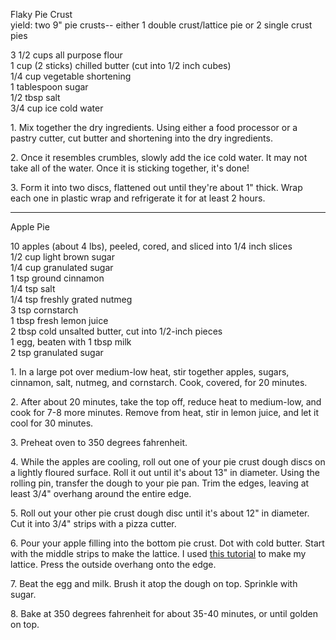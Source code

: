
Flaky Pie Crust  
yield:  two 9" pie crusts-- either 1 double crust/lattice pie or 2 single crust pies
    
3 1/2 cups all purpose flour  
1 cup (2 sticks) chilled butter (cut into 1/2 inch cubes)  
1/4 cup vegetable shortening  
1 tablespoon sugar  
1/2 tbsp salt  
3/4 cup ice cold water  
    

1\. Mix together the dry ingredients. Using either a food processor or a pastry cutter, cut butter and shortening into the dry ingredients.   
    
2\. Once it resembles crumbles, slowly add the ice cold water. It may not take all of the water. Once it is sticking together, it's done!   
    
3\. Form it into two discs, flattened out until they're about 1" thick. Wrap each one in plastic wrap and refrigerate it for at least 2 hours.   
  
---

Apple Pie  
    
10 apples (about 4 lbs), peeled, cored, and sliced into 1/4 inch slices  
1/2 cup light brown sugar  
1/4 cup granulated sugar  
1 tsp ground cinnamon  
1/4 tsp salt  
1/4 tsp freshly grated nutmeg  
3 tsp cornstarch  
1 tbsp fresh lemon juice  
2 tbsp cold unsalted butter, cut into 1/2-inch pieces  
1 egg, beaten with 1 tbsp milk  
2 tsp granulated sugar  
  
  
1\. In a large pot over medium-low heat, stir together apples, sugars, cinnamon, salt, nutmeg, and cornstarch. Cook, covered, for 20 minutes.  
  
2\. After about 20 minutes, take the top off, reduce heat to medium-low, and cook for 7-8 more minutes. Remove from heat, stir in lemon juice, and let it cool for 30 minutes.  
  
3\. Preheat oven to 350 degrees fahrenheit.   
  
4\. While the apples are cooling, roll out one of your pie crust dough discs on a lightly floured surface. Roll it out until it's about 13" in diameter. Using the rolling pin, transfer the dough to your pie pan. Trim the edges, leaving at least 3/4" overhang around the entire edge.  
  
5\. Roll out your other pie crust dough disc until it's about 12" in diameter. Cut it into 3/4" strips with a pizza cutter.   
  
6\. Pour your apple filling into the bottom pie crust. Dot with cold butter. Start with the middle strips to make the lattice. I used [this tutorial](http://www.butterbaking.com/2011/11/15/traditional-apple-pie/) to make my lattice. Press the outside overhang onto the edge.   
  
7\. Beat the egg and milk. Brush it atop the dough on top. Sprinkle with sugar.   
  
8\. Bake at 350 degrees fahrenheit for about 35-40 minutes, or until golden on top.   
    